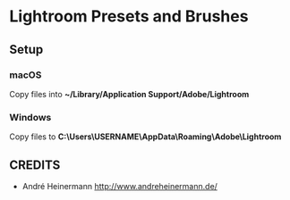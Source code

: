 # Lightroom Presets and Brushes

## Setup

### macOS

Copy files into __~/Library/Application Support/Adobe/Lightroom__

### Windows

Copy files to __C:\Users\USERNAME\AppData\Roaming\Adobe\Lightroom__

## CREDITS

* André Heinermann http://www.andreheinermann.de/
